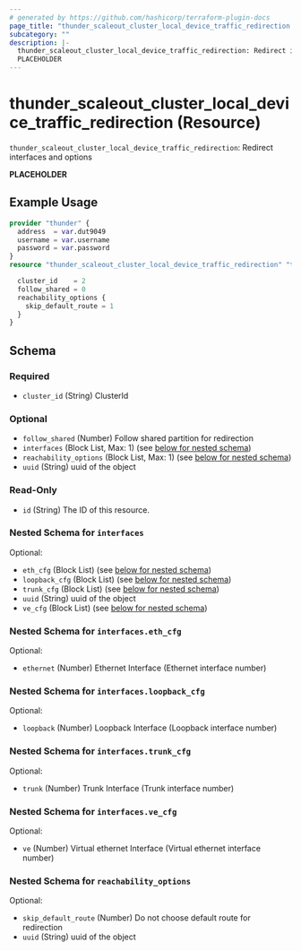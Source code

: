 ```yaml
---
# generated by https://github.com/hashicorp/terraform-plugin-docs
page_title: "thunder_scaleout_cluster_local_device_traffic_redirection Resource - terraform-provider-thunder"
subcategory: ""
description: |-
  thunder_scaleout_cluster_local_device_traffic_redirection: Redirect interfaces and options
  PLACEHOLDER
---
```


# thunder_scaleout_cluster_local_device_traffic_redirection (Resource)

`thunder_scaleout_cluster_local_device_traffic_redirection`: Redirect interfaces and options

__PLACEHOLDER__

## Example Usage

```terraform
provider "thunder" {
  address  = var.dut9049
  username = var.username
  password = var.password
}
resource "thunder_scaleout_cluster_local_device_traffic_redirection" "thunder_scaleout_cluster_local_device_traffic_redirection" {

  cluster_id    = 2
  follow_shared = 0
  reachability_options {
    skip_default_route = 1
  }
}
```

<!-- schema generated by tfplugindocs -->
## Schema

### Required

- `cluster_id` (String) ClusterId

### Optional

- `follow_shared` (Number) Follow shared partition for redirection
- `interfaces` (Block List, Max: 1) (see [below for nested schema](#nestedblock--interfaces))
- `reachability_options` (Block List, Max: 1) (see [below for nested schema](#nestedblock--reachability_options))
- `uuid` (String) uuid of the object

### Read-Only

- `id` (String) The ID of this resource.

<a id="nestedblock--interfaces"></a>
### Nested Schema for `interfaces`

Optional:

- `eth_cfg` (Block List) (see [below for nested schema](#nestedblock--interfaces--eth_cfg))
- `loopback_cfg` (Block List) (see [below for nested schema](#nestedblock--interfaces--loopback_cfg))
- `trunk_cfg` (Block List) (see [below for nested schema](#nestedblock--interfaces--trunk_cfg))
- `uuid` (String) uuid of the object
- `ve_cfg` (Block List) (see [below for nested schema](#nestedblock--interfaces--ve_cfg))

<a id="nestedblock--interfaces--eth_cfg"></a>
### Nested Schema for `interfaces.eth_cfg`

Optional:

- `ethernet` (Number) Ethernet Interface (Ethernet interface number)


<a id="nestedblock--interfaces--loopback_cfg"></a>
### Nested Schema for `interfaces.loopback_cfg`

Optional:

- `loopback` (Number) Loopback Interface (Loopback interface number)


<a id="nestedblock--interfaces--trunk_cfg"></a>
### Nested Schema for `interfaces.trunk_cfg`

Optional:

- `trunk` (Number) Trunk Interface (Trunk interface number)


<a id="nestedblock--interfaces--ve_cfg"></a>
### Nested Schema for `interfaces.ve_cfg`

Optional:

- `ve` (Number) Virtual ethernet Interface (Virtual ethernet interface number)



<a id="nestedblock--reachability_options"></a>
### Nested Schema for `reachability_options`

Optional:

- `skip_default_route` (Number) Do not choose default route for redirection
- `uuid` (String) uuid of the object


